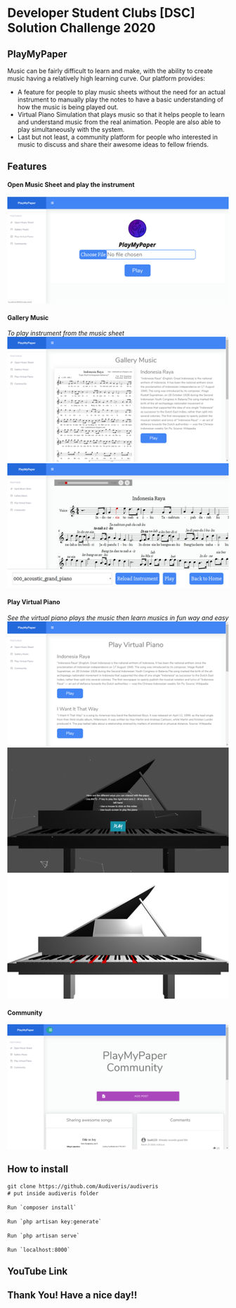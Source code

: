 # Developer Student Clubs [DSC] Solution Challenge 2020

## PlayMyPaper
Music can be fairly difficult to learn and make, with the ability to create music having a relatively high learning curve. 
Our platform provides: 
- A feature for people to play music sheets without the need for an actual instrument to manually play the notes to have a basic understanding of how the music is being played out. 
- Virtual Piano Simulation that plays music so that it helps people to learn and understand music from the real animation. People are also able to play simultaneously with the system.
- Last but not least, a community platform for people who interested in music to discuss and share their awesome ideas to fellow friends.

## Features
#### Open Music Sheet and play the instrument
![](screenshot_output/1.png)

#### Gallery Music 
_To play instrument from the music sheet_
![](screenshot_output/2.png)
![](screenshot_output/3.png)

#### Play Virtual Piano
_See the virtual piano plays the music then learn musics in fun way and easy_
![](screenshot_output/4.png)
![](screenshot_output/5.png)
![](screenshot_output/6.png)

#### Community
![](screenshot_output/7.png)


## How to install

    git clone https://github.com/Audiveris/audiveris
    # put inside audiveris folder
    
    Run `composer install`
    
    Run `php artisan key:generate`
    
    Run `php artisan serve`
    
    Run `localhost:8000`

## YouTube Link


## Thank You! Have a nice day!!
